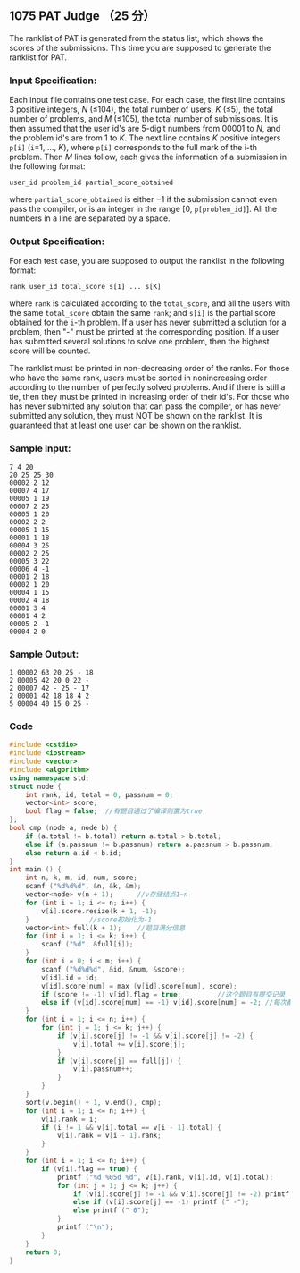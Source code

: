 ## 1075 PAT Judge （25 分）

The ranklist of PAT is generated from the status list, which shows the scores of the submissions. This time you are supposed to generate the ranklist for PAT.

### Input Specification:

Each input file contains one test case. For each case, the first line contains 3 positive integers, *N* (≤104), the total number of users, *K* (≤5), the total number of problems, and *M* (≤105), the total number of submissions. It is then assumed that the user id's are 5-digit numbers from 00001 to *N*, and the problem id's are from 1 to *K*. The next line contains *K* positive integers `p[i]` (`i`=1, ..., *K*), where `p[i]` corresponds to the full mark of the i-th problem. Then *M* lines follow, each gives the information of a submission in the following format:

```
user_id problem_id partial_score_obtained
```

where `partial_score_obtained` is either −1 if the submission cannot even pass the compiler, or is an integer in the range [0, `p[problem_id]`]. All the numbers in a line are separated by a space.

### Output Specification:

For each test case, you are supposed to output the ranklist in the following format:

```
rank user_id total_score s[1] ... s[K]
```

where `rank` is calculated according to the `total_score`, and all the users with the same `total_score` obtain the same `rank`; and `s[i]` is the partial score obtained for the `i`-th problem. If a user has never submitted a solution for a problem, then "-" must be printed at the corresponding position. If a user has submitted several solutions to solve one problem, then the highest score will be counted.

The ranklist must be printed in non-decreasing order of the ranks. For those who have the same rank, users must be sorted in nonincreasing order according to the number of perfectly solved problems. And if there is still a tie, then they must be printed in increasing order of their id's. For those who has never submitted any solution that can pass the compiler, or has never submitted any solution, they must NOT be shown on the ranklist. It is guaranteed that at least one user can be shown on the ranklist.

### Sample Input:

```in
7 4 20
20 25 25 30
00002 2 12
00007 4 17
00005 1 19
00007 2 25
00005 1 20
00002 2 2
00005 1 15
00001 1 18
00004 3 25
00002 2 25
00005 3 22
00006 4 -1
00001 2 18
00002 1 20
00004 1 15
00002 4 18
00001 3 4
00001 4 2
00005 2 -1
00004 2 0
```

### Sample Output:

```out
1 00002 63 20 25 - 18
2 00005 42 20 0 22 -
2 00007 42 - 25 - 17
2 00001 42 18 18 4 2
5 00004 40 15 0 25 -
```

### Code

```c++
#include <cstdio>
#include <iostream>
#include <vector>
#include <algorithm>
using namespace std;
struct node {
	int rank, id, total = 0, passnum = 0;
	vector<int> score;	
	bool flag = false;	//有题目通过了编译则置为true 
};
bool cmp (node a, node b) {
	if (a.total != b.total) return a.total > b.total;
	else if (a.passnum != b.passnum) return a.passnum > b.passnum;
	else return a.id < b.id;
}
int main () {
	int n, k, m, id, num, score;
	scanf ("%d%d%d", &n, &k, &m);
	vector<node> v(n + 1);		//v存储结点1~n 
	for (int i = 1; i <= n; i++) {
		v[i].score.resize(k + 1, -1);
	}				//score初始化为-1 
	vector<int> full(k + 1);	//题目满分信息 
	for (int i = 1; i <= k; i++) {
		scanf ("%d", &full[i]);
	}
	for (int i = 0; i < m; i++) {
		scanf ("%d%d%d", &id, &num, &score);
		v[id].id = id;
		v[id].score[num] = max (v[id].score[num], score);
		if (score != -1) v[id].flag = true;			//这个题目有提交记录 
		else if (v[id].score[num] == -1) v[id].score[num] = -2;	//每次都是未通过编译器的那门课分数置为-2 
	}
	for (int i = 1; i <= n; i++) {
		for (int j = 1; j <= k; j++) {
			if (v[i].score[j] != -1 && v[i].score[j] != -2) {
				v[i].total += v[i].score[j];
			}
			if (v[i].score[j] == full[j]) {
				v[i].passnum++;
			}
		}
	}
	sort(v.begin() + 1, v.end(), cmp);
	for (int i = 1; i <= n; i++) {
		v[i].rank = i;
		if (i != 1 && v[i].total == v[i - 1].total) {
			v[i].rank = v[i - 1].rank;
		}
	}
	for (int i = 1; i <= n; i++) {
		if (v[i].flag == true) {
			printf ("%d %05d %d", v[i].rank, v[i].id, v[i].total);
			for (int j = 1; j <= k; j++) {
				if (v[i].score[j] != -1 && v[i].score[j] != -2) printf (" %d", v[i].score[j]);
				else if (v[i].score[j] == -1) printf (" -");
				else printf (" 0");
			}
			printf ("\n");
		}
	}
	return 0;
}
```

